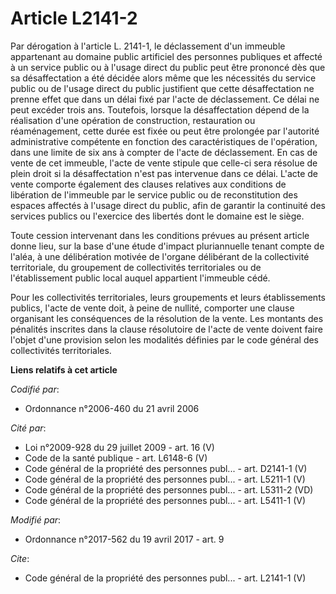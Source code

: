 # Article L2141-2

Par dérogation à l'article L. 2141-1, le déclassement d'un immeuble appartenant au domaine public artificiel des personnes
publiques et affecté à un service public ou à l'usage direct du public peut être prononcé dès que sa désaffectation a été
décidée alors même que les nécessités du service public ou de l'usage direct du public justifient que cette désaffectation ne
prenne effet que dans un délai fixé par l'acte de déclassement. Ce délai ne peut excéder trois ans. Toutefois, lorsque la
désaffectation dépend de la réalisation d'une opération de construction, restauration ou réaménagement, cette durée est fixée
ou peut être prolongée par l'autorité administrative compétente en fonction des caractéristiques de l'opération, dans une
limite de six ans à compter de l'acte de déclassement. En cas de vente de cet immeuble, l'acte de vente stipule que celle-ci
sera résolue de plein droit si la désaffectation n'est pas intervenue dans ce délai. L'acte de vente comporte également des
clauses relatives aux conditions de libération de l'immeuble par le service public ou de reconstitution des espaces affectés
à l'usage direct du public, afin de garantir la continuité des services publics ou l'exercice des libertés dont le domaine
est le siège. 

Toute cession intervenant dans les conditions prévues au présent article donne lieu, sur la base d'une étude d'impact
pluriannuelle tenant compte de l'aléa, à une délibération motivée de l'organe délibérant de la collectivité territoriale, du
groupement de collectivités territoriales ou de l'établissement public local auquel appartient l'immeuble cédé. 

Pour les collectivités territoriales, leurs groupements et leurs établissements publics, l'acte de vente doit, à peine de
nullité, comporter une clause organisant les conséquences de la résolution de la vente. Les montants des pénalités inscrites
dans la clause résolutoire de l'acte de vente doivent faire l'objet d'une provision selon les modalités définies par le code
général des collectivités territoriales.

**Liens relatifs à cet article**

_Codifié par_:

  - Ordonnance n°2006-460 du 21 avril 2006

_Cité par_:

  - Loi n°2009-928 du 29 juillet 2009 - art. 16 (V)
  - Code de la santé publique - art. L6148-6 (V)
  - Code général de la propriété des personnes publ... - art. D2141-1 (V)
  - Code général de la propriété des personnes publ... - art. L5211-1 (V)
  - Code général de la propriété des personnes publ... - art. L5311-2 (VD)
  - Code général de la propriété des personnes publ... - art. L5411-1 (V)

_Modifié par_:

  - Ordonnance n°2017-562 du 19 avril 2017 - art. 9

_Cite_:

  - Code général de la propriété des personnes publ... - art. L2141-1 (V)
